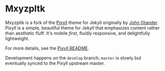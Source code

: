 # Mxyzpltk 

Mxyzpltk is a fork of the [Pixyll](http://www.pixyll.com) theme for Jekyll originally by [John Otander](http://johnotander.com). Pixyll is a simple, beautiful theme for Jekyll that emphasizes content rather than aesthetic fluff. It's mobile _first_, fluidly responsive, and delightfully lightweight.

For more details, see the [Pixyll README](README.pixyll.md).

Development happens on the `develop` branch; `master` is slowly but eventually synced to the Pixyll upstream master.